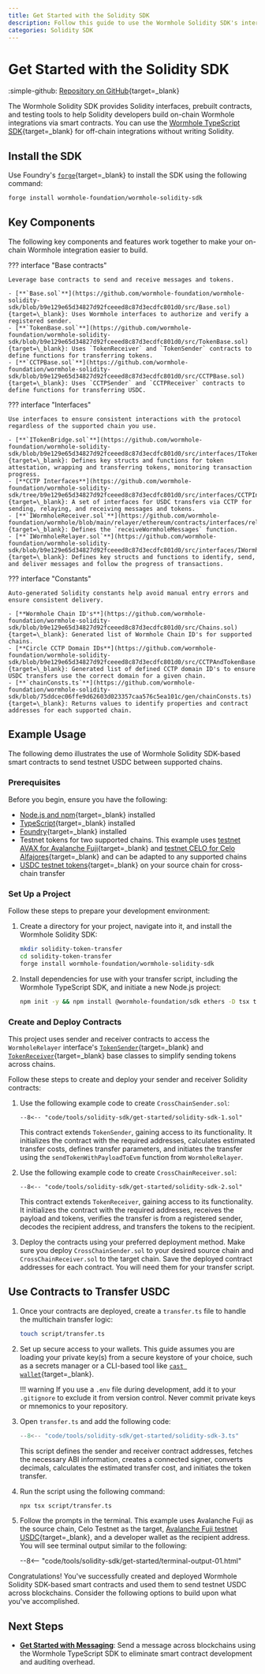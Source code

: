 ```yaml
---
title: Get Started with the Solidity SDK
description: Follow this guide to use the Wormhole Solidity SDK's interfaces and tools to help you quickly build on-chain integrations using smart contracts.
categories: Solidity SDK
---
```


# Get Started with the Solidity SDK

:simple-github: [Repository on GitHub](https://github.com/wormhole-foundation/wormhole-solidity-sdk){target=\_blank}

The Wormhole Solidity SDK provides Solidity interfaces, prebuilt contracts, and testing tools to help Solidity developers build on-chain Wormhole integrations via smart contracts. You can use the [Wormhole TypeScript SDK](/docs/tools/typescript-sdk/get-started/){target=\_blank} for off-chain integrations without writing Solidity.

## Install the SDK

Use Foundry's [`forge`](https://getfoundry.sh/forge/){target=\_blank} to install the SDK using the following command:

```bash
forge install wormhole-foundation/wormhole-solidity-sdk
```

## Key Components

The following key components and features work together to make your on-chain Wormhole integration easier to build.

??? interface "Base contracts"

    Leverage base contracts to send and receive messages and tokens.

    - [**`Base.sol`**](https://github.com/wormhole-foundation/wormhole-solidity-sdk/blob/b9e129e65d34827d92fceeed8c87d3ecdfc801d0/src/Base.sol){target=\_blank}: Uses Wormhole interfaces to authorize and verify a registered sender.
    - [**`TokenBase.sol`**](https://github.com/wormhole-foundation/wormhole-solidity-sdk/blob/b9e129e65d34827d92fceeed8c87d3ecdfc801d0/src/TokenBase.sol){target=\_blank}: Uses `TokenReceiver` and `TokenSender` contracts to define functions for transferring tokens.
    - [**`CCTPBase.sol`**](https://github.com/wormhole-foundation/wormhole-solidity-sdk/blob/b9e129e65d34827d92fceeed8c87d3ecdfc801d0/src/CCTPBase.sol){target=\_blank}: Uses `CCTPSender` and `CCTPReceiver` contracts to define functions for transferring USDC.

??? interface "Interfaces"

    Use interfaces to ensure consistent interactions with the protocol regardless of the supported chain you use.

    - [**`ITokenBridge.sol`**](https://github.com/wormhole-foundation/wormhole-solidity-sdk/blob/b9e129e65d34827d92fceeed8c87d3ecdfc801d0/src/interfaces/ITokenBridge.sol){target=\_blank}: Defines key structs and functions for token attestation, wrapping and transferring tokens, monitoring transaction progress.
    - [**CCTP Interfaces**](https://github.com/wormhole-foundation/wormhole-solidity-sdk/tree/b9e129e65d34827d92fceeed8c87d3ecdfc801d0/src/interfaces/CCTPInterfaces){target=\_blank}: A set of interfaces for USDC transfers via CCTP for sending, relaying, and receiving messages and tokens.
    - [**`IWormholeReceiver.sol`**](https://github.com/wormhole-foundation/wormhole/blob/main/relayer/ethereum/contracts/interfaces/relayer/IWormholeReceiver.sol){target=\_blank}: Defines the `receiveWormholeMessages` function.
    - [**`IWormholeRelayer.sol`**](https://github.com/wormhole-foundation/wormhole-solidity-sdk/blob/b9e129e65d34827d92fceeed8c87d3ecdfc801d0/src/interfaces/IWormholeRelayer.sol){target=\_blank}: Defines key structs and functions to identify, send, and deliver messages and follow the progress of transactions.

??? interface "Constants"

    Auto-generated Solidity constants help avoid manual entry errors and ensure consistent delivery.

    - [**Wormhole Chain ID's**](https://github.com/wormhole-foundation/wormhole-solidity-sdk/blob/b9e129e65d34827d92fceeed8c87d3ecdfc801d0/src/Chains.sol){target=\_blank}: Generated list of Wormhole Chain ID's for supported chains.
    - [**Circle CCTP Domain IDs**](https://github.com/wormhole-foundation/wormhole-solidity-sdk/blob/b9e129e65d34827d92fceeed8c87d3ecdfc801d0/src/CCTPAndTokenBase.sol){target=\_blank}: Generated list of defined CCTP domain ID's to ensure USDC transfers use the correct domain for a given chain. 
    - [**`chainConsts.ts`**](https://github.com/wormhole-foundation/wormhole-solidity-sdk/blob/75ddcec06ffe9d62603d023357caa576c5ea101c/gen/chainConsts.ts){target=\_blank}: Returns values to identify properties and contract addresses for each supported chain.

## Example Usage

The following demo illustrates the use of Wormhole Solidity SDK-based smart contracts to send testnet USDC between supported chains.

### Prerequisites
Before you begin, ensure you have the following:

- [Node.js and npm](https://docs.npmjs.com/downloading-and-installing-node-js-and-npm){target=\_blank} installed
- [TypeScript](https://www.typescriptlang.org/download/){target=\_blank} installed
- [Foundry](https://getfoundry.sh/introduction/installation/){target=\_blank} installed
- Testnet tokens for two supported chains. This example uses [testnet AVAX for Avalanche Fuji](https://core.app/tools/testnet-faucet/?subnet=c&token=c){target=\_blank} and [testnet CELO for Celo Alfajores](https://faucet.celo.org/alfajores){target=\_blank} and can be adapted to any supported chains
- [USDC testnet tokens](https://faucet.circle.com/){target=\_blank} on your source chain for cross-chain transfer

### Set Up a Project

Follow these steps to prepare your development environment:

1. Create a directory for your project, navigate into it, and install the Wormhole Solidity SDK: 

    ```bash
    mkdir solidity-token-transfer
    cd solidity-token-transfer
    forge install wormhole-foundation/wormhole-solidity-sdk
    ```

2. Install dependencies for use with your transfer script, including the Wormhole TypeScript SDK, and initiate a new Node.js project:

    ```bash
    npm init -y && npm install @wormhole-foundation/sdk ethers -D tsx typescript
    ```

### Create and Deploy Contracts

This project uses sender and receiver contracts to access the `WormholeRelayer` interface's [`TokenSender`](https://github.com/wormhole-foundation/wormhole-solidity-sdk/blob/baa085006586a43c42858d355e3ffb743b80d7a4/src/WormholeRelayer/TokenBase.sol#L24){target=\_blank} and [`TokenReceiver`](https://github.com/wormhole-foundation/wormhole-solidity-sdk/blob/baa085006586a43c42858d355e3ffb743b80d7a4/src/WormholeRelayer/TokenBase.sol#L147){target=\_blank} base classes to simplify sending tokens across chains.

Follow these steps to create and deploy your sender and receiver Solidity contracts:

1. Use the following example code to create `CrossChainSender.sol`:

    ```solidity title="CrossChainSender.sol"
    --8<-- "code/tools/solidity-sdk/get-started/solidity-sdk-1.sol"
    ```

    This contract extends `TokenSender`, gaining access to its functionality. It initializes the contract with the required addresses, calculates estimated transfer costs, defines transfer parameters, and initiates the transfer using the `sendTokenWithPayloadToEvm` function from `WormholeRelayer`.

2. Use the following example code to create `CrossChainReceiver.sol`:

    ```solidity title="CrossChainSender.sol"
    --8<-- "code/tools/solidity-sdk/get-started/solidity-sdk-2.sol"
    ```

    This contract extends `TokenReceiver`, gaining access to its functionality. It initializes the contract with the required addresses, receives the payload and tokens, verifies the transfer is from a registered sender, decodes the recipient address, and transfers the tokens to the recipient.

3. Deploy the contracts using your preferred deployment method. Make sure you deploy `CrossChainSender.sol` to your desired source chain and `CrossChainReceiver.sol` to the target chain. Save the deployed contract addresses for each contract. You will need them for your transfer script.

##  Use Contracts to Transfer USDC

1. Once your contracts are deployed, create a `transfer.ts` file to handle the multichain transfer logic:

    ```bash
    touch script/transfer.ts
    ```

2. Set up secure access to your wallets. This guide assumes you are loading your private key(s) from a secure keystore of your choice, such as a secrets manager or a CLI-based tool like [`cast wallet`](https://book.getfoundry.sh/reference/cast/cast-wallet){target=\_blank}.

    !!! warning
        If you use a `.env` file during development, add it to your `.gitignore` to exclude it from version control. Never commit private keys or mnemonics to your repository.

3. Open `transfer.ts` and add the following code:

    ```typescript title="transfer.ts"
    --8<-- "code/tools/solidity-sdk/get-started/solidity-sdk-3.ts"
    ```

    This script defines the sender and receiver contract addresses, fetches the necessary ABI information, creates a connected signer, converts decimals, calculates the estimated transfer cost, and initiates the token transfer.

3. Run the script using the following command:

    ```bash
    npx tsx script/transfer.ts
    ```

4. Follow the prompts in the terminal. This example uses Avalanche Fuji as the source chain, Celo Testnet as the target, [Avalanche Fuji testnet USDC](https://developers.circle.com/stablecoins/usdc-contract-addresses#testnet){target=\_blank}, and a developer wallet as the recipient address. You will see terminal output similar to the following:

    --8<-- "code/tools/solidity-sdk/get-started/terminal-output-01.html"

Congratulations! You've successfully created and deployed Wormhole Solidity SDK-based smart contracts and used them to send testnet USDC across blockchains. Consider the following options to build upon what you've accomplished.

## Next Steps

- [**Get Started with Messaging**](/docs/products/messaging/get-started/): Send a message across blockchains using the Wormhole TypeScript SDK to eliminate smart contract development and auditing overhead.

